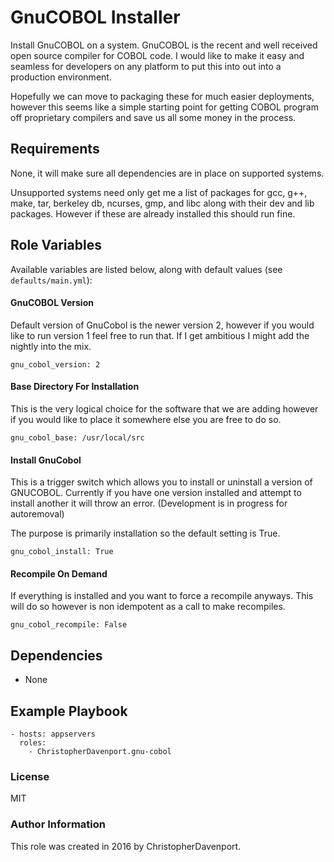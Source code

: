 # GnuCOBOL Installer

Install GnuCOBOL on a system. GnuCOBOL is the recent and well
received open source compiler for COBOL code. I would like to make
it easy and seamless for developers on any platform to put this
into out into a production environment.

Hopefully we can move to packaging these for much easier
deployments, however this seems like a simple starting point
for getting COBOL program off proprietary compilers and save
us all some money in the process.

## Requirements

None, it will make sure all dependencies are in place on
supported systems.

Unsupported systems need only get me a list
of packages for gcc, g++, make, tar, berkeley db, ncurses,
gmp, and libc along with their dev and lib packages. However if these are already installed this should run fine.

## Role Variables

Available variables are listed below, along with default values
(see ```defaults/main.yml```):



#### GnuCOBOL Version

Default version of GnuCobol is the newer version 2, however if
you would like to run version 1 feel free to run that. If I get
ambitious I might add the nightly into the mix.

```
gnu_cobol_version: 2
```


#### Base Directory For Installation

This is the very logical choice for the software that we are
adding however if you would like to place it somewhere else you
are free to do so.

```
gnu_cobol_base: /usr/local/src
```

#### Install GnuCobol

This is a trigger switch which allows you to install or
uninstall a version of GNUCOBOL. Currently if you have one
version installed and attempt to install another it will throw
an error. (Development is in progress for autoremoval)

The purpose is primarily installation so the default setting
is True.

```
gnu_cobol_install: True
```

#### Recompile On Demand

If everything is installed and you want to force a recompile
anyways. This will do so however is non idempotent as a call to
make recompiles.

```
gnu_cobol_recompile: False
```

## Dependencies

-   None

## Example Playbook

```
- hosts: appservers
  roles:
    - ChristopherDavenport.gnu-cobol
```

### License 

MIT

### Author Information

This role was created in 2016 by ChristopherDavenport.

